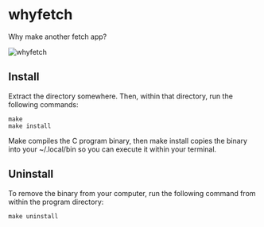 # whyfetch
Why make another fetch app?

![whyfetch](https://i.ibb.co/PcYkKhv/whyfetch.png)

## Install  
Extract the directory somewhere. Then, within that directory, run the following commands:  
```
make  
make install  
```
Make compiles the C program binary, then make install copies the binary into your ~/.local/bin so you can execute it within your terminal. 


## Uninstall
To remove the binary from your computer, run the following command from within the program directory:  
```
make uninstall
```
